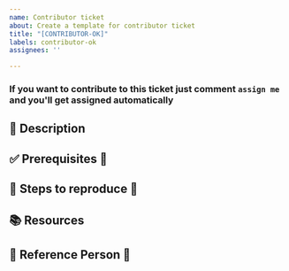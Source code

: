 ```yaml
---
name: Contributor ticket
about: Create a template for contributor ticket
title: "[CONTRIBUTOR-OK]"
labels: contributor-ok
assignees: ''

---
```


### **If you want to contribute to this ticket just comment `assign me` and you'll get assigned automatically**

## :page_facing_up: Description

## :white_check_mark: Prerequisites :star2:

## :1234: Steps to reproduce :star2:

## :books: Resources

## :information_desk_person: Reference Person :star2:

